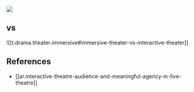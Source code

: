 

![](/assets/images/2024-09-29-22-12-25.png)

## vs

![[t.drama.theater.immersive#immersive-theater-vs-interactive-theater]]


## References

- [[ar.interactive-theatre-audience-and-meaningful-agency-in-live-theatre]]